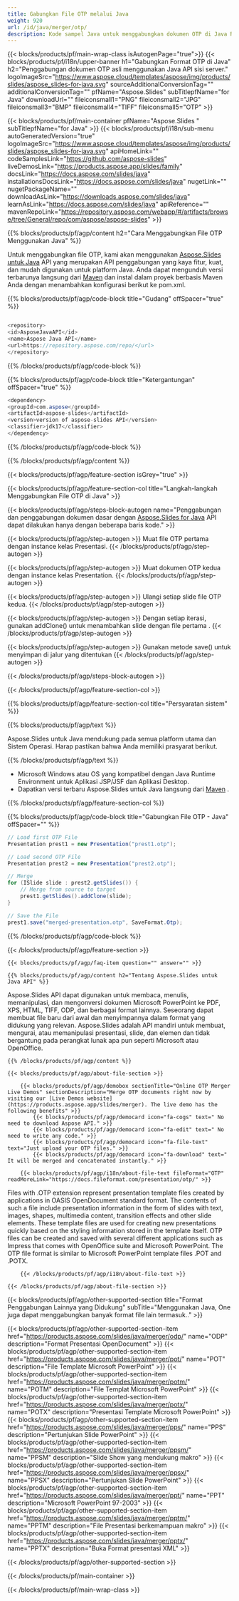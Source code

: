 ```yaml
---
title: Gabungkan File OTP melalui Java
weight: 920
url: /id/java/merger/otp/ 
description: Kode sampel Java untuk menggabungkan dokumen OTP di Java Runtime Environment untuk Aplikasi JSP/JSF dan Aplikasi Desktop.
---
```


{{< blocks/products/pf/main-wrap-class isAutogenPage="true">}}
{{< blocks/products/pf/i18n/upper-banner h1="Gabungkan Format OTP di Java" h2="Penggabungan dokumen OTP asli menggunakan Java API sisi server." logoImageSrc="https://www.aspose.cloud/templates/aspose/img/products/slides/aspose_slides-for-java.svg" sourceAdditionalConversionTag="" additionalConversionTag="" pfName="Aspose.Slides" subTitlepfName="for Java" downloadUrl="" fileiconsmall1="PNG" fileiconsmall2="JPG" fileiconsmall3="BMP" fileiconsmall4="TIFF" fileiconsmall5="OTP" >}}

{{< blocks/products/pf/main-container pfName="Aspose.Slides " subTitlepfName="for Java" >}}
{{< blocks/products/pf/i18n/sub-menu autoGeneratedVersion="true" logoImageSrc="https://www.aspose.cloud/templates/aspose/img/products/slides/aspose_slides-for-java.svg" apiHomeLink="" codeSamplesLink="https://github.com/aspose-slides" liveDemosLink="https://products.aspose.app/slides/family" docsLink="https://docs.aspose.com/slides/java" installationsDocsLink="https://docs.aspose.com/slides/java" nugetLink="" nugetPackageName="" downloadAsLink="https://downloads.aspose.com/slides/java" learnAsLink="https://docs.aspose.com/slides/java" apiReference="" mavenRepoLink="https://repository.aspose.com/webapp/#/artifacts/browse/tree/General/repo/com/aspose/aspose-slides" >}}

{{% blocks/products/pf/agp/content h2="Cara Menggabungkan File OTP Menggunakan Java" %}}

 Untuk menggabungkan file OTP, kami akan menggunakan
 [Aspose.Slides untuk Java](https://products.aspose.com/slides/java)
 API yang merupakan API penggabungan yang kaya fitur, kuat, dan mudah digunakan untuk platform Java. Anda dapat mengunduh versi terbarunya langsung dari
 [Maven](https://repository.aspose.com/webapp/#/artifacts/browse/tree/General/repo/com/aspose/aspose-slides)
 dan instal dalam proyek berbasis Maven Anda dengan menambahkan konfigurasi berikut ke pom.xml.

{{% blocks/products/pf/agp/code-block title="Gudang" offSpacer="true" %}}

```cs

<repository>
<id>AsposeJavaAPI</id>
<name>Aspose Java API</name>
<url>https://repository.aspose.com/repo/</url>
</repository>

```

{{% /blocks/products/pf/agp/code-block %}}

{{% blocks/products/pf/agp/code-block title="Ketergantungan" offSpacer="true" %}}

```cs
<dependency>
<groupId>com.aspose</groupId>
<artifactId>aspose-slides</artifactId>
<version>version of aspose-slides API</version>
<classifier>jdk17</classifier>
</dependency>

```

{{% /blocks/products/pf/agp/code-block %}}

{{% /blocks/products/pf/agp/content %}}

{{< blocks/products/pf/agp/feature-section isGrey="true" >}}


{{< blocks/products/pf/agp/feature-section-col title="Langkah-langkah Menggabungkan File OTP di Java" >}}

{{< blocks/products/pf/agp/steps-block-autogen name="Penggabungan dan penggabungan dokumen dasar dengan [Aspose.Slides for Java](https://products.aspose.com/slides/java) API dapat dilakukan hanya dengan beberapa baris kode." >}}

{{< blocks/products/pf/agp/step-autogen >}}
Muat file OTP pertama dengan instance kelas Presentasi.
{{< /blocks/products/pf/agp/step-autogen >}}

{{< blocks/products/pf/agp/step-autogen >}}
Muat dokumen OTP kedua dengan instance kelas Presentation.
{{< /blocks/products/pf/agp/step-autogen >}}

{{< blocks/products/pf/agp/step-autogen >}}
Ulangi setiap slide file OTP kedua.
{{< /blocks/products/pf/agp/step-autogen >}}

{{< blocks/products/pf/agp/step-autogen >}}
Dengan setiap iterasi, gunakan addClone() untuk menambahkan slide dengan file pertama .
{{< /blocks/products/pf/agp/step-autogen >}}

{{< blocks/products/pf/agp/step-autogen >}}
Gunakan metode save() untuk menyimpan di jalur yang ditentukan
{{< /blocks/products/pf/agp/step-autogen >}}

{{< /blocks/products/pf/agp/steps-block-autogen >}}

{{< /blocks/products/pf/agp/feature-section-col >}}

{{% blocks/products/pf/agp/feature-section-col title="Persyaratan sistem" %}}

{{% blocks/products/pf/agp/text %}}

 Aspose.Slides untuk Java mendukung pada semua platform utama dan Sistem Operasi. Harap pastikan bahwa Anda memiliki prasyarat berikut.

{{% /blocks/products/pf/agp/text %}}

- Microsoft Windows atau OS yang kompatibel dengan Java Runtime Environment untuk Aplikasi JSP/JSF dan Aplikasi Desktop.
- Dapatkan versi terbaru Aspose.Slides untuk Java langsung dari
 [Maven](https://repository.aspose.com/webapp/#/artifacts/browse/tree/General/repo/com/aspose/aspose-slides) .

{{% /blocks/products/pf/agp/feature-section-col %}}

{{% blocks/products/pf/agp/code-block title="Gabungkan File OTP - Java" offSpacer="" %}}

```cs
// Load first OTP File
Presentation prest1 = new Presentation("prest1.otp");

// Load second OTP File
Presentation prest2 = new Presentation("prest2.otp");

// Merge
for (ISlide slide : prest2.getSlides()) {
	// Merge from source to target
	prest1.getSlides().addClone(slide);
}

// Save the File
prest1.save("merged-presentation.otp", SaveFormat.Otp);  

```

{{% /blocks/products/pf/agp/code-block %}}

{{< /blocks/products/pf/agp/feature-section >}}

    {{< blocks/products/pf/agp/faq-item question="" answer="" >}}
 

<!-- aboutfile Starts -->

    {{% blocks/products/pf/agp/content h2="Tentang Aspose.Slides untuk Java API" %}}

 Aspose.Slides API dapat digunakan untuk membaca, menulis, memanipulasi, dan mengonversi dokumen Microsoft PowerPoint ke PDF, XPS, HTML, TIFF, ODP, dan berbagai format lainnya. Seseorang dapat membuat file baru dari awal dan menyimpannya dalam format yang didukung yang relevan. Aspose.Slides adalah API mandiri untuk membuat, mengurai, atau memanipulasi presentasi, slide, dan elemen dan tidak bergantung pada perangkat lunak apa pun seperti Microsoft atau OpenOffice.  



    {{% /blocks/products/pf/agp/content %}}

    {{< blocks/products/pf/agp/about-file-section >}}

        {{< blocks/products/pf/agp/demobox sectionTitle="Online OTP Merger Live Demos" sectionDescription="Merge OTP documents right now by visiting our [Live Demos website](https://products.aspose.app/slides/merger). The live demo has the following benefits" >}}
            {{< blocks/products/pf/agp/democard icon="fa-cogs" text=" No need to download Aspose API." >}}
            {{< blocks/products/pf/agp/democard icon="fa-edit" text=" No need to write any code." >}}
            {{< blocks/products/pf/agp/democard icon="fa-file-text" text="Just upload your OTP files." >}}
            {{< blocks/products/pf/agp/democard icon="fa-download" text=" It will be merged and concatenated instantly." >}}

        {{< blocks/products/pf/agp/i18n/about-file-text fileFormat="OTP" readMoreLink="https://docs.fileformat.com/presentation/otp/" >}}
Files with .OTP extension represent presentation template files created by applications in OASIS OpenDocument standard format. The contents of such a file include presentation information in the form of slides with text, images, shapes, multimedia content, transition effects and other slide elements. These template files are used for creating new presentations quickly based on the styling information stored in the template itself. OTP files can be created and saved with several different applications such as Impress that comes with OpenOffice suite and Microsoft PowerPoint. The OTP file format is similar to Microsoft PowerPoint template files .POT and .POTX. 

        {{< /blocks/products/pf/agp/i18n/about-file-text >}}

    {{< /blocks/products/pf/agp/about-file-section >}}

<!-- aboutfile Ends -->

{{< blocks/products/pf/agp/other-supported-section title="Format Penggabungan Lainnya yang Didukung" subTitle="Menggunakan Java, One juga dapat menggabungkan banyak format file lain termasuk.." >}}

{{< blocks/products/pf/agp/other-supported-section-item href="https://products.aspose.com/slides/java/merger/odp/" name="ODP" description="Format Presentasi OpenDocument" >}}
{{< blocks/products/pf/agp/other-supported-section-item href="https://products.aspose.com/slides/java/merger/pot/" name="POT" description="File Template Microsoft PowerPoint" >}}
{{< blocks/products/pf/agp/other-supported-section-item href="https://products.aspose.com/slides/java/merger/potm/" name="POTM" description="File Templat Microsoft PowerPoint" >}}
{{< blocks/products/pf/agp/other-supported-section-item href="https://products.aspose.com/slides/java/merger/potx/" name="POTX" description="Presentasi Template Microsoft PowerPoint" >}}
{{< blocks/products/pf/agp/other-supported-section-item href="https://products.aspose.com/slides/java/merger/pps/" name="PPS" description="Pertunjukan Slide PowerPoint" >}}
{{< blocks/products/pf/agp/other-supported-section-item href="https://products.aspose.com/slides/java/merger/ppsm/" name="PPSM" description="Slide Show yang mendukung makro" >}}
{{< blocks/products/pf/agp/other-supported-section-item href="https://products.aspose.com/slides/java/merger/ppsx/" name="PPSX" description="Pertunjukan Slide PowerPoint" >}}
{{< blocks/products/pf/agp/other-supported-section-item href="https://products.aspose.com/slides/java/merger/ppt/" name="PPT" description="Microsoft PowerPoint 97-2003" >}}
{{< blocks/products/pf/agp/other-supported-section-item href="https://products.aspose.com/slides/java/merger/pptm/" name="PPTM" description="File Presentasi berkemampuan makro" >}}
{{< blocks/products/pf/agp/other-supported-section-item href="https://products.aspose.com/slides/java/merger/pptx/" name="PPTX" description="Buka Format presentasi XML" >}}

{{< /blocks/products/pf/agp/other-supported-section >}}

{{< /blocks/products/pf/main-container >}}
    
{{< /blocks/products/pf/main-wrap-class >}}